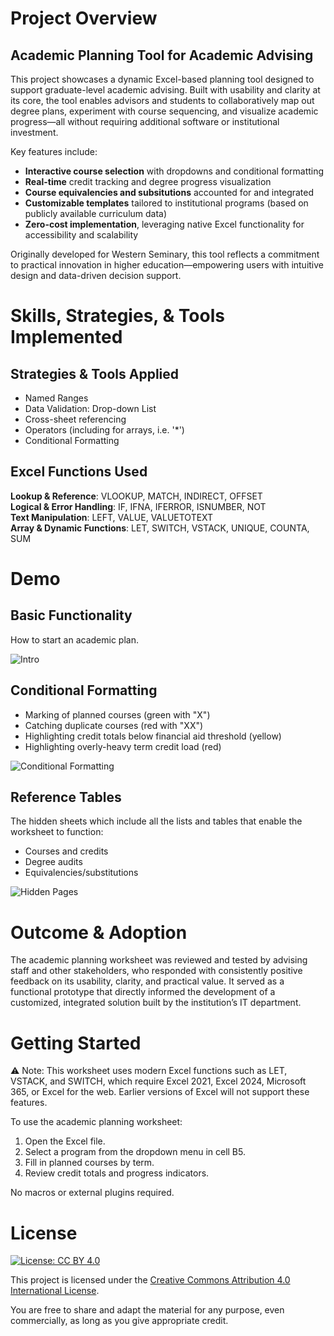 # Project Overview

## Academic Planning Tool for Academic Advising
This project showcases a dynamic Excel-based planning tool designed to support graduate-level academic advising. Built with usability and clarity at its core, the tool enables advisors and students to collaboratively map out degree plans, experiment with course sequencing, and visualize academic progress—all without requiring additional software or institutional investment.

Key features include:
- **Interactive course selection** with dropdowns and conditional formatting
- **Real-time** credit tracking and degree progress visualization
- **Course equivalencies and subsitutions** accounted for and integrated
- **Customizable templates** tailored to institutional programs (based on publicly available curriculum data)
- **Zero-cost implementation**, leveraging native Excel functionality for accessibility and scalability

Originally developed for Western Seminary, this tool reflects a commitment to practical innovation in higher education—empowering users with intuitive design and data-driven decision support.

# Skills, Strategies, & Tools Implemented
## Strategies & Tools Applied
- Named Ranges
- Data Validation: Drop-down List
- Cross-sheet referencing
- Operators (including for arrays, i.e. '\*')
- Conditional Formatting

## Excel Functions Used
**Lookup & Reference**: VLOOKUP, MATCH, INDIRECT, OFFSET  
**Logical & Error Handling**: IF, IFNA, IFERROR, ISNUMBER, NOT  
**Text Manipulation**: LEFT, VALUE, VALUETOTEXT  
**Array & Dynamic Functions**: LET, SWITCH, VSTACK, UNIQUE, COUNTA, SUM

# Demo
## Basic Functionality
How to start an academic plan.

![Intro](https://github.com/user-attachments/assets/7098703f-75cd-4285-a34a-7145e395a176)


## Conditional Formatting
- Marking of planned courses (green with "X")
- Catching duplicate courses (red with "XX")
- Highlighting credit totals below financial aid threshold (yellow)
- Highlighting overly-heavy term credit load (red)
  
![Conditional Formatting](https://github.com/user-attachments/assets/86db6460-64aa-4ec4-b035-9c6207fc7cb6)

## Reference Tables
The hidden sheets which include all the lists and tables that enable the worksheet to function:
- Courses and credits
- Degree audits
- Equivalencies/substitutions
  
![Hidden Pages](https://github.com/user-attachments/assets/45b34423-61a7-4170-bf72-8ced5a9da6cf)

# Outcome & Adoption
The academic planning worksheet was reviewed and tested by advising staff and other stakeholders, who responded with consistently positive feedback on its usability, clarity, and practical value. It served as a functional prototype that directly informed the development of a customized, integrated solution built by the institution’s IT department.

# Getting Started
⚠️ Note: This worksheet uses modern Excel functions such as LET, VSTACK, and SWITCH, which require Excel 2021, Excel 2024, Microsoft 365, or Excel for the web. Earlier versions of Excel will not support these features.

To use the academic planning worksheet:

1. Open the Excel file.
2. Select a program from the dropdown menu in cell B5.
3. Fill in planned courses by term.
4. Review credit totals and progress indicators.

No macros or external plugins required.

# License
[![License: CC BY 4.0](https://img.shields.io/badge/License-CC%20BY%204.0-lightgrey.svg)](https://creativecommons.org/licenses/by/4.0/)

This project is licensed under the [Creative Commons Attribution 4.0 International License](https://creativecommons.org/licenses/by/4.0/).

You are free to share and adapt the material for any purpose, even commercially, as long as you give appropriate credit.
